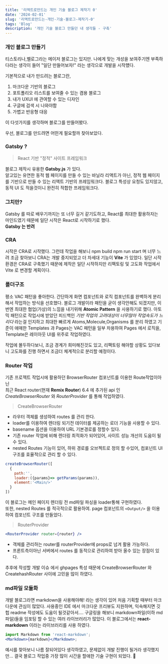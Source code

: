 ```yaml
---
title: '리액트로만드는 개인 기술 블로그 제작기 0'
date: '2024-02-01'
slug: '리액트로만드는-개인-기술-블로그-제작기-0'
tags: 'Blog'
description: '개인 기술 블로그 만들던 내 생각들 - 구축'
---
```


### 개인 블로그 만들기

티스토리나,벨로그라는 메이저 블로그는 있지만. 나에게 맞는 개성을 보여주기엔 부족하다라는 생각이 들어 "일단 만들어보자!" 라는 생각으로 개발을 시작헀다.

기본적으로 내가 만드려는 블로그란,

1. 마크다운 기반의 블로그
2. 포트폴리오 리스트를 보여줄 수 있는 겸용 블로그
3. 내가 UXUI 에 관여할 수 있는 디자인
4. 구글에 검색 시 나와야함
5. 가볍고 반응형 대응

이 다섯가지를 생각하며 블로그를 만들어봤다.

우선, 블로그를 만드려면 어떤게 필요할까 찾아보았다.

### Gatsby ?

> React 기반 "정적" 사이트 프레임워크

블로그 제작시 유용한 **Gatsby.js** 가 있다.  
알고있는 유연한 동적 웹 페이지를 만들 수 있는 바닐라 리액트가 아닌, 정적 웹 페이지를 기반으로 만들 수 있는 리액트 기반의 프레임워크다.
블로그 특성상 요청도 있지않고, 동적 UI 도 적을것이니 완전히 적합한 프레임워크다.

### 그치만?

Gatsby 를 따로 배우기까지는 또 너무 길거 같기도하고, React를 최대한 활용하자는 마인드였기 때문에 일단 시작은 React로 시작하기로 했다.  
**Gatsby 는 반려**

### CRA

시작은 CRA로 시작했다.
그런데 작업을 해보니 npm build npm run start 며 너무 느려 조금 찾아보니 CRA는 개발 중지되었고 더 차세대 기능이 **Vite** 가 있었다. 일단 시작환경은 CRA로 구축했기 때문에 제작은 일단 시작하지만 리팩토링 및 고도화 작업에서 Vite 로 변경할 계획이다.

### 폴더구조

평소 VAC 패턴을 좋아한다. 간단하게 화면 컴포넌트와 로직 컴포넌트를 완벽하게 분리해서 작업하는 방식을 선호했다.
블로그 개발이라 패턴을 굳이 생각안해도 되겠지만, 이번엔 최대한 협업(가상)의 느낌을 내기위해
**Atomic Pattern** 을 사용하기로 했다. 아토믹 패턴으로 작업시에 받았던 피드백인 _기반 작업의 고려대상이 너무많아 작업속도가 느리다_ 라는걸 인지하고 최대한 빠르게 Atoms,Molecule,Organisms 를 분리 하였고 기준이 애매한 Templates 과 Pages는 VAC 패턴을 일부 차용하여 Pages 에서 로직을, Template은 레이아웃 UI를 위주로 작업하였다.

작업에 몰두하다보니, 조금 경계가 희미해진것도 있고, 리팩토링 해야할 상황도 있다보니 고도화를 진행 하면서 조금더 체계적으로 분리할 예정이다.

### Router 작업

기존 프로젝트 작업시에 활용하던 BrowserRouter 컴포넌트를 이용한 Route작업이아닌  
최근 React router(현재 **Remix Router**) 6.4 에 추가된 api 인  
_CreateBrowserRouter_ 와 _RouterProvider_ 를 통해 작업하였다.

> CreateBrowserRouter

- 라우터 객체를 생성하여 routes 를 관리 한다.
- loader를 이용하여 렌더링 되기전 데이터를 제공하는 로더 기능을 사용할 수 있다.
- basename 옵션을 이용하여 URL 기본경로를 정할수 있다.
- 기존 router 작업에 비해 렌더링 최적화가 되어있어, 사이트 성능 개선의 도움이 될 수 있다.
- nested Routes 기능이 있어, 하위 경로를 오브젝트로 정의 할 수있어, 컴포넌트 UI 구조를 효율적으로 관리 할 수 있다.

```jsx
createBrowserRouter([
  {
    path:'',
    loader:({params}=> getParams(params)),
    element:'<Main/>'
  }
])
```

이 블로그는 메인 페이지 렌더링 전 md파일 파싱을 loader통해 구현하였다.  
또한, nested Routes 를 적극적으로 활용하여. page 컴포넌트의 `<Output/>` 을 이용하여 컴포넌트 구조를 만들었다.

> RouterProvider

```jsx
<RouterProvider router={router} />
```

- 객체를 관리하는 router를 routerProvider에 props로 넘겨 활용 가능하다.
- 프론트측이아닌 서버에서 routes 를 동적으로 관리하여 받아 올수 있는 장점이 있다.

추후에 작성할 개발 이슈 에서 ghpages 특성 때문에 CreateBrowserRouter 와 CreatehashRouter 사이에 고민을 많이 하였다.

### md파일 모듈화

개발 블로그라면 markdown을 사용해야해! 라는 생각이 있어 처음 기획할 때부터 마크다운에 관심이 많았다.
사용중인 IDE 에서 마크다운 프리뷰도 지원하며, 익숙해지면 깃헙 readme 작성에도 도움이 될것같아서....
구글링을 해보니 markdown파일(이하 md파일)들을 임포팅 할 수 있는 여러 라이브러리가 많았다.
이 블로그에서는 **react-markdown** 이라는 라이브러리를 사용 하였다.

```jsx
import Markdown from 'react-markdown';
<Markdown>{markdown}</Markdown>;
```

예시를 찾아보니 나름 잘되어있다 생각하였고, 문제없이 개발 진행이 될거라 생각했지만...
결국 블로그 작업중 가장 많이 시간을 할애한 기술 구현이 되었다. 🤮
